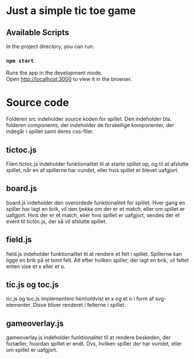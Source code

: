 # Just a simple tic toe game 

## Available Scripts

In the project directory, you can run:

### `npm start`

Runs the app in the development mode.\
Open [http://localhost:3000](http://localhost:3000) to view it in the browser.

# Source code
Folderen src indeholder source koden for spillet. Den indeholder bla. folderen components, der indeholder de forskellige komponenter, der indegår i spillet samt deres css-filer. 

## tictoc.js
Filen tictoc.js indeholder funktionalitet til at starte spillet op, og til at afslutte spillet, når en af spillerne har vundet, eller hvis spillet er blevet uafgjort. 

## board.js
board.js indeholder den overordede funktionalitet for spillet. Hver gang en spiller har lagt en brik, vil den tjekke om der er et match, eller om spillet er uafgjort. 
Hvis der er et match, eller hvis spillet er uafgjort, sendes der et event til tictoc.js, der så vil afslutte spillet.

## field.js
field.js indeholder funktionalitet til at rendere et felt i spillet. Spillerne kan ligge en brik på et tomt felt. Alt efter hvilken spiller, der lagt en brik, vil feltet enten vise et x eller et o. 

## tic.js og toc.js 
tic.js og toc.js implementere henholdvist et x og et o i form af svg-elementer. Disse bliver renderet i felterne i spillet. 

## gameoverlay.js
gameoverlay.js indeholder funktionalitet til at rendere beskeden, der fortæller, hvordan spillet er endt. Dvs, hvilken spiller der har vundet, eller om spillet er uafgjort.  
